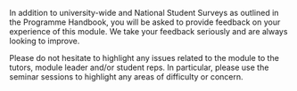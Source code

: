 In addition to university-wide and National Student Surveys as outlined in the Programme Handbook, you will be asked to provide feedback on your experience of this module.  We take your feedback seriously and are always looking to improve.

Please do not hesitate to highlight any issues related to the module to the tutors, module leader and/or student reps. In particular, please use the seminar sessions to highlight any areas of difficulty or concern.

